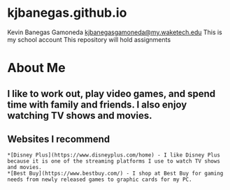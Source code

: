 # kjbanegas.github.io
Kevin Banegas Gamoneda 
kjbanegasgamoneda@my.waketech.edu
This is my school account
This repository will hold assignments 

# About Me
## I like to work out, play video games, and spend time with family and friends. I also enjoy watching TV shows and movies.
## Websites I recommend
	*[Disney Plus](https://www.disneyplus.com/home) - I like Disney Plus because it is one of the streaming platforms I use to watch TV shows and movies. 
	*[Best Buy](https://www.bestbuy.com/) - I shop at Best Buy for gaming needs from newly released games to graphic cards for my PC. 